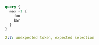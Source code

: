 ```graphql
query {
  max -1 {
    foo
    bar
  }
}
```

```yaml
2:7: unexpected token, expected selection
```